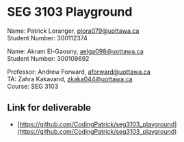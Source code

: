 # SEG 3103 Playground

Name: Patrick Loranger, plora079@uottawa.ca<br>
Student Number: 300112374<br>

Name: Akram El-Gaouny, aelga098@uottawa.ca<br>
Student Number: 300109692

Professor: Andrew Forward, aforward@uottawa.ca<br>
TA: Zahra Kakavand, zkaka044@uottawa.ca<br>
Course: SEG 3103<br>

## Link for deliverable

* [https://github.com/CodingPatrick/seg3103_playground](https://github.com/CodingPatrick/seg3103_playground)
